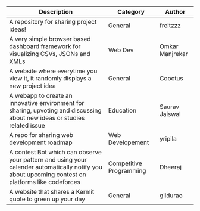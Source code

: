 |Description|Category|Author|
|-----------|--------|------|
|A repository for sharing project ideas!|General|freitzzz|
|A very simple browser based dashboard framework for visualizing CSVs, JSONs and XMLs |Web Dev| Omkar Manjrekar|
|A website where everytime you view it, it randomly displays a new project idea|General|Cooctus|
|A webapp to create an innovative environment for sharing, upvoting and discussing about new ideas or studies related issue | Education |Saurav Jaiswal
|A repo for sharing web development roadmap|Web Developement|yripila|
|A contest Bot which can observe your pattern and using your calender automatically notify you about upcoming contest on platforms like codeforces|Competitive Programming|Dheeraj|
|A website that shares a Kermit quote to green up your day|General|gildurao
